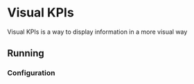 # Visual KPIs

Visual KPIs is a way to display information in a more visual way

## Running

### Configuration
